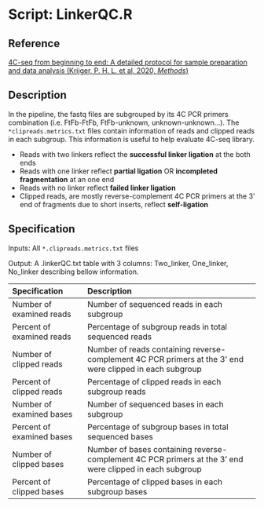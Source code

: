 # Script: LinkerQC.R

## Reference
[4C-seq from beginning to end: A detailed protocol for sample preparation and data analysis (Krijger, P. H. L. et al, 2020, *Methods*)](https://pubmed.ncbi.nlm.nih.gov/31351925/)

## Description
In the pipeline, the fastq files are subgrouped by its 4C PCR primers combination (i.e. FtFb-FtFb, FtFb-unknown, unknown-unknown...). The `*clipreads.metrics.txt` files contain information of reads and clipped reads in each subgroup. This information is useful to help evaluate 4C-seq library. 

- Reads with two linkers reflect the **successful linker ligation** at the both ends
- Reads with one linker reflect **partial ligation** OR **incompleted fragmentation** at an one end
- Reads with no linker reflect **failed linker ligation**
- Clipped reads, are mostly reverse-complement 4C PCR primers at the 3' end of fragments due to short inserts, reflect **self-ligation**

## Specification

Inputs: All `*.clipreads.metrics.txt` files

Output: A .linkerQC.txt table with 3 columns: Two_linker, One_linker, No_linker describing bellow information.

|Specification            |Description|
|:---                     |:---       |
|Number of examined reads |Number of sequenced reads in each subgroup|
|Percent of examined reads|Percentage of subgroup reads in total sequenced reads|
|Number of clipped reads  |Number of reads containing reverse-complement 4C PCR primers at the 3' end were clipped in each subgroup|
|Percent of clipped reads |Percentage of clipped reads in each subgroup reads|
|Number of examined bases |Number of sequenced bases in each subgroup|
|Percent of examined bases|Percentage of subgroup bases in total sequenced bases|
|Number of clipped bases  |Number of bases containing reverse-complement 4C PCR primers at the 3’ end were clipped in each subgroup|
|Percent of clipped bases |Percentage of clipped bases in each subgroup bases|


